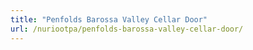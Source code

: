 ```yaml
---
title: "Penfolds Barossa Valley Cellar Door"
url: /nuriootpa/penfolds-barossa-valley-cellar-door/
---
```

